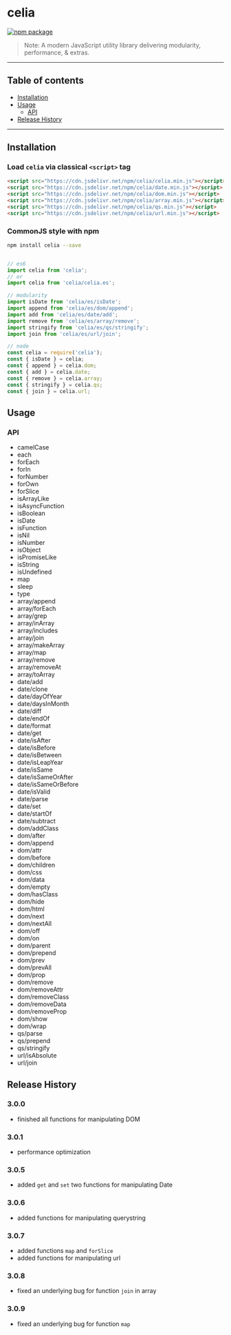 # celia

[![npm package](https://nodei.co/npm/celia.png?downloads=true&downloadRank=true&stars=true)](https://www.npmjs.com/package/celia)

> Note:  A modern JavaScript utility library delivering modularity, performance, & extras.

---

## Table of contents

  - [Installation](#Installation)
  - [Usage](#Usage)
    - [API](#API)
  - [Release History](#Release-History)

---

## Installation

### Load `celia` via classical `<script>` tag

```html
<script src="https://cdn.jsdelivr.net/npm/celia/celia.min.js"></script>
<script src="https://cdn.jsdelivr.net/npm/celia/date.min.js"></script>
<script src="https://cdn.jsdelivr.net/npm/celia/dom.min.js"></script>
<script src="https://cdn.jsdelivr.net/npm/celia/array.min.js"></script>
<script src="https://cdn.jsdelivr.net/npm/celia/qs.min.js"></script>
<script src="https://cdn.jsdelivr.net/npm/celia/url.min.js"></script>
```

### CommonJS style with npm

```bash
npm install celia --save
```

```javascript

// es6
import celia from 'celia';
// or
import celia from 'celia/celia.es';

// modularity
import isDate from 'celia/es/isDate';
import append from 'celia/es/dom/append';
import add from 'celia/es/date/add';
import remove from 'celia/es/array/remove';
import stringify from 'celia/es/qs/stringify';
import join from 'celia/es/url/join';

// node
const celia = require('celia');
const { isDate } = celia;
const { append } = celia.dom;
const { add } = celia.date;
const { remove } = celia.array;
const { stringify } = celia.qs;
const { join } = celia.url;

```

## Usage

### API

  - camelCase
  - each
  - forEach
  - forIn
  - forNumber
  - forOwn
  - forSlice
  - isArrayLike
  - isAsyncFunction
  - isBoolean
  - isDate
  - isFunction
  - isNil
  - isNumber
  - isObject
  - isPromiseLike
  - isString
  - isUndefined
  - map
  - sleep
  - type
  - array/append
  - array/forEach
  - array/grep
  - array/inArray
  - array/includes
  - array/join
  - array/makeArray
  - array/map
  - array/remove
  - array/removeAt
  - array/toArray
  - date/add
  - date/clone
  - date/dayOfYear
  - date/daysInMonth
  - date/diff
  - date/endOf
  - date/format
  - date/get
  - date/isAfter
  - date/isBefore
  - date/isBetween
  - date/isLeapYear
  - date/isSame
  - date/isSameOrAfter
  - date/isSameOrBefore
  - date/isValid
  - date/parse
  - date/set
  - date/startOf
  - date/subtract
  - dom/addClass
  - dom/after
  - dom/append
  - dom/attr
  - dom/before
  - dom/children
  - dom/css
  - dom/data
  - dom/empty
  - dom/hasClass
  - dom/hide
  - dom/html
  - dom/next
  - dom/nextAll
  - dom/off
  - dom/on
  - dom/parent
  - dom/prepend
  - dom/prev
  - dom/prevAll
  - dom/prop
  - dom/remove
  - dom/removeAttr
  - dom/removeClass
  - dom/removeData
  - dom/removeProp
  - dom/show
  - dom/wrap
  - qs/parse
  - qs/prepend
  - qs/stringify
  - url/isAbsolute
  - url/join

## Release History

### 3.0.0

  - finished all functions for manipulating DOM

### 3.0.1

  - performance optimization

### 3.0.5

  - added `get` and `set` two functions for manipulating Date

### 3.0.6

  - added functions for manipulating querystring

### 3.0.7

  - added functions `map` and `forSlice`
  - added functions for manipulating url

### 3.0.8

  - fixed an underlying bug for function `join` in array

### 3.0.9

  - fixed an underlying bug for function `map`

